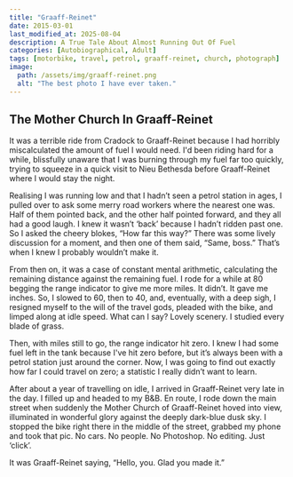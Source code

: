 ```yaml
---
title: "Graaff-Reinet"
date: 2015-03-01
last_modified_at: 2025-08-04
description: A True Tale About Almost Running Out Of Fuel
categories: [Autobiographical, Adult]
tags: [motorbike, travel, petrol, graaff-reinet, church, photograph]
image:
  path: /assets/img/graaff-reinet.png
  alt: "The best photo I have ever taken."
---
```


## The Mother Church In Graaff-Reinet

It was a terrible ride from Cradock to Graaff-Reinet because I had horribly miscalculated the amount of fuel I would need. I'd been riding hard for a while, blissfully unaware that I was burning through my fuel far too quickly, trying to squeeze in a quick visit to Nieu Bethesda before Graaff-Reinet where I would stay the night.

Realising I was running low and that I hadn’t seen a petrol station in ages, I pulled over to ask some merry road workers where the nearest one was. Half of them pointed back, and the other half pointed forward, and they all had a good laugh. I knew it wasn’t ‘back’ because I hadn’t ridden past one. So I asked the cheery blokes, “How far this way?” There was some lively discussion for a moment, and then one of them said, “Same, boss.” That’s when I knew I probably wouldn’t make it.

From then on, it was a case of constant mental arithmetic, calculating the remaining distance against the remaining fuel. I rode for a while at 80 begging the range indicator to give me more miles. It didn’t. It gave me inches. So, I slowed to 60, then to 40, and, eventually, with a deep sigh, I resigned myself to the will of the travel gods, pleaded with the bike, and limped along at idle speed. What can I say? Lovely scenery. I studied every blade of grass.

Then, with miles still to go, the range indicator hit zero. I knew I had some fuel left in the tank because I've hit zero before, but it’s always been with a petrol station just around the corner. Now, I was going to find out exactly how far I could travel on zero; a statistic I really didn’t want to learn.

After about a year of travelling on idle, I arrived in Graaff-Reinet very late in the day. I filled up and headed to my B&B. En route, I rode down the main street when suddenly the Mother Church of Graaff-Reinet hoved into view, illuminated in wonderful glory against the deeply dark-blue dusk sky. I stopped the bike right there in the middle of the street, grabbed my phone and took that pic. No cars. No people. No Photoshop. No editing. Just ‘click’. 

It was Graaff-Reinet saying, “Hello, you. Glad you made it.”
